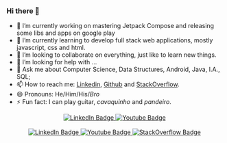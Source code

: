 ### Hi there 👋

- 🔭 I’m currently working on mastering Jetpack Compose and releasing some libs and apps on google play
- 🌱 I’m currently learning to develop full stack web applications, mostly javascript, css and html.
- 👯 I’m looking to collaborate on everything, just like to learn new things.
- 🤔 I’m looking for help with ...
- 💬 Ask me about Computer Science, Data Structures, Android, Java, I.A., SQL;
- 📫 How to reach me: [Linkedin](https://www.linkedin.com/in/ygorluizfrazao/), [Github](https://github.com/ygorluizfrazao) and [StackOverflow](https://stackoverflow.com/users/8331852).
- 😄 Pronouns: He/Him/His/_Bro_
- ⚡ Fun fact: I can play guitar, _cavaquinho_ and _pandeiro_.


<div id="stats" align="center">
  <a href="https://github.com/anuraghazra/github-readme-stats">
    <img src="https://github-readme-stats.vercel.app/api?username=ygorluizfrazao&count_private=true&show_icons=true&theme=radical" alt="LinkedIn Badge"/>
  </a>
  <a href="https://ko-fi.com/ygorfrazao](https://github.com/anuraghazra/github-readme-stats">
    <img src="https://github-readme-stats.vercel.app/api/top-langs/?username=ygorluizfrazao&layout=compact&theme=radical" alt="Youtube Badge"/>
  </a>
</div>
<br/>
<div id="badges" align="center">
  <a href="https://www.linkedin.com/in/ygorluizfrazao/">
    <img src="https://img.shields.io/badge/LinkedIn-blue?style=flat&logo=linkedin&logoColor=white" alt="LinkedIn Badge"/>
  </a>
  <a href="https://ko-fi.com/ygorfrazao">
    <img src="https://img.shields.io/badge/Kofi-blue?style=flat&logo=kofi&logoColor=white" alt="Youtube Badge"/>
  </a>
    <a href="https://meta.stackoverflow.com/users/8331852/ygor-frazão">
    <img src="https://img.shields.io/badge/stack%20overflow-FE7A16?logo=stack-overflow&logoColor=white" alt="StackOverflow Badge"/>
  </a>
</div>
